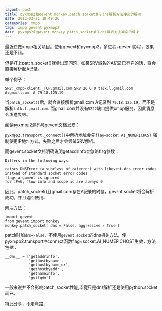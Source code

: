```yaml
---
layout: post
title: pyxmpp2和gevent.monkey.patch_socket关于dns解析方法冲突的解决
date: 2012-03-21 18:49:26
categories: xmpp
tags: xmpp gevent pyxmpp2
desc: pyxmpp2和gevent.monkey.patch_socket关于dns解析方法冲突的解决
---
```


最近在做xmpp相关项目。使用gevent和pyxmpp2。多进程+gevent协程，效果还是不错。 

但是打上patch_socket()就会出现问题，如果SRV域名的A记录已存在的话，将会直接解析起A记录。 


举个例子： 

```
SRV:_xmpp-client._TCP.gmail.com SRV 20 0 0 talk.l.gmail.com 
A:gmail.com  A 79.18.125.19 
```

当`patch_socket()`后，就会直接解析gmail.com A记录到 `79.18.125.19`，而不是解析`talk.l.gmail.com`. 而gmail.com并没有`5222`端口提供xmpp服务，因此消息会发送失败。 


阅读pyxmpp2源码和gevent文档发现： 

`pyxmpp2.transport._connect()`中解析地址会先`flag=socket.AI_NUMERICHOST` 强制使用IP地址方式，失败之后才会尝试SRV解析。 

而gevent.socket文档明确说明getaddrinfo会忽略flag参数： 

```
Differs in the following ways: 

raises DNSError (a subclass of gaierror) with libevent-dns error codes instead of standard socket error codes 
flags argument is ignored 
for IPv6, flow info and scope id are always 0 
```

因此，patch_socket()且gmail.com存在A记录的时候，gevent.socket将会解析成功，并且返回使用。 


解决方法： 

```
import gevent 
from gevent import monkey 
monkey.patch_socket( dns = False, aggressive = True ) 
```

patch时加`dns=False`，不使用`gevent.socket`的dns相关方法，使pyxmpp2.transport中connect函数flag=socket.AI_NUMERICHOST生效，方法包括： 

```
__dns__ = ['getaddrinfo', 
           'gethostbyname', 
           'gethostbyname_ex', 
           'gethostbyaddr', 
           'getnameinfo', 
           'getfqdn'] 
```

一般来说并不会影响patch_socket性能,毕竟只是dns解析还是使用python.socket而已。 

特此分享，不走弯路。
